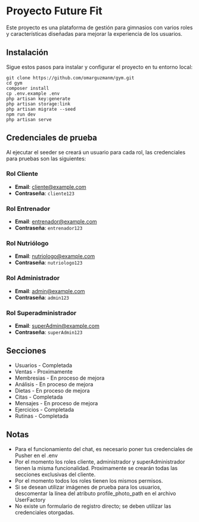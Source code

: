 # Proyecto Future Fit
Este proyecto es una plataforma de gestión para gimnasios con varios roles y características diseñadas para mejorar la experiencia de los usuarios.

## Instalación
Sigue estos pasos para instalar y configurar el proyecto en tu entorno local:
 ```shell
git clone https://github.com/omarguzmanm/gym.git  
cd gym
composer install
cp .env.example .env
php artisan key:generate
php artisan storage:link
php artisan migrate --seed
npm run dev
php artisan serve
```

## Credenciales de prueba
Al ejecutar el seeder se creará un usuario para cada rol, las credenciales para pruebas son las siguientes: <br>
### Rol Cliente
- **Email**: cliente@example.com
- **Contraseña**: `cliente123`

### Rol Entrenador
- **Email**: entrenador@example.com
- **Contraseña**: `entrenador123`

### Rol Nutriólogo
- **Email**: nutriologo@example.com
- **Contraseña**: `nutriologo123`

### Rol Administrador
- **Email**: admin@example.com
- **Contraseña**: `admin123`

### Rol Superadministrador
- **Email**: superAdmin@example.com
- **Contraseña**: `superAdmin123`

## Secciones
- Usuarios - Completada
- Ventas - Proximamente
- Membresias - En proceso de mejora
- Análisis - En proceso de mejora
- Dietas - En proceso de mejora
- Citas - Completada
- Mensajes - En proceso de mejora
- Ejercicios - Completada
- Rutinas - Completada
  
## Notas
- Para el funcionamiento del chat, es necesario poner tus credenciales de Pusher en el .env
- Por el momento los roles cliente, administrador y superAdministrador tienen la misma funcionalidad. Proximamente se crearán todas las secciones exclusivas del cliente.
- Por el momento todos los roles tienen los mismos permisos. 
- Si se desean utilizar imágenes de prueba para los usuarios, descomentar la línea del atributo profile_photo_path en el archivo UserFactory
- No existe un formulario de registro directo; se deben utilizar las credenciales otorgadas.
